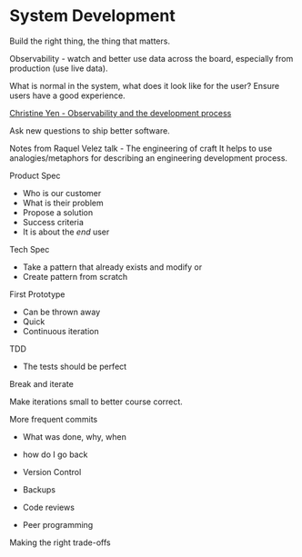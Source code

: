 # System Development

Build the right thing, the thing that matters.

Observability - watch and better use data across the board, especially from production (use live data).

What is normal in the system, what does it look like for the user? Ensure users have a good experience.

[Christine Yen - Observability and the development process](https://www.youtube.com/watch?v=WSO9YFi6Oqs)

Ask new questions to ship better software.

Notes from Raquel Velez talk - The engineering of craft
It helps to use analogies/metaphors for describing an engineering development process.

Product Spec
- Who is our customer
- What is their problem
- Propose a solution
- Success criteria
- It is about the _end_ user

Tech Spec
- Take a pattern that already exists and modify
or
- Create pattern from scratch

First Prototype
- Can be thrown away
- Quick
- Continuous iteration

TDD
- The tests should be perfect

Break and iterate

Make iterations small to better course correct.

More frequent commits
- What was done, why, when
- how do I go back

- Version Control
- Backups
- Code reviews
- Peer programming

Making the right trade-offs
